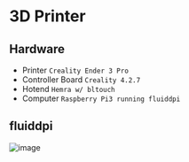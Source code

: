 # 3D Printer

## Hardware
- Printer `Creality Ender 3 Pro` 
- Controller Board `Creality 4.2.7`
- Hotend `Hemra w/ bltouch`
- Computer `Raspberry Pi3 running fluiddpi`


## fluiddpi
![image](https://user-images.githubusercontent.com/4360897/221734619-28a3ecf1-8c7b-4f51-8264-23f7ef944638.png)
